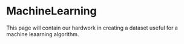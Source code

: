 # MachineLearning

This page will contain our hardwork in creating a dataset useful for a machine leaarning algorithm.
